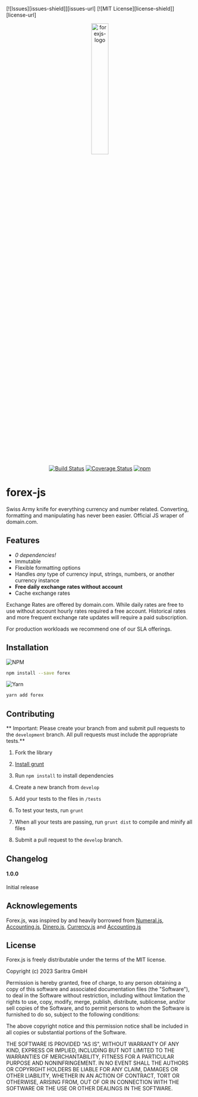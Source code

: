 [![Issues][issues-shield]][issues-url]
[![MIT License][license-shield]][license-url]

<div align="center" markdown="1">

<img alt="forexjs-logo" src="https://user-images.githubusercontent.com/6472013/214856738-ca602673-14dc-4c53-9a2d-77767c17e325.png" width="30%">

[![Build Status](https://github.com/saritragmbh/forex.js/actions/workflows/ci.yml/badge.svg)](https://github.com/saritragmbh/forex.js/actions/workflows/ci.yml)
[![Coverage Status](https://coveralls.io/repos/saritragmbh/currency.js/badge.svg?branch=master&service=github)](https://coveralls.io/github/saritragmbh/forex.js?branch=master)
[![npm](https://img.shields.io/npm/v/forex.svg?style=flat)](https://www.npmjs.com/package/forex)

</div>

# forex-js
Swiss Army knife for everything currency and number related. Converting, formatting and manipulating has never been easier. Official JS wraper of domain.com.



## Features

* *0 dependencies!*
* Immutable
* Flexible formatting options
* Handles *any* type of currency input, strings, numbers, or another currency instance
* **Free daily exchange rates without account**
* Cache exchange rates

Exchange Rates are offered by domain.com. While daily rates are free to use without account hourly rates required a free account. Historical rates and more frequent exchange rate updates will require a paid subscription.

For production workloads we recommend one of our SLA offerings.

## Installation

![NPM](https://img.shields.io/badge/NPM-%23000000.svg?style=for-the-badge&logo=npm&logoColor=white)
```sh
npm install --save forex
```

![Yarn](https://img.shields.io/badge/yarn-%232C8EBB.svg?style=for-the-badge&logo=yarn&logoColor=white)

```sh
yarn add forex
```

## Contributing

** Important: Please create your branch from and submit pull requests to the `development` branch.  All pull requests must include the appropriate tests.**

1. Fork the library

2. [Install grunt](http://gruntjs.com/getting-started#installing-the-cli)

3. Run `npm install` to install dependencies

4. Create a new branch from `develop`

5. Add your tests to the files in `/tests`

6. To test your tests, run `grunt`

7. When all your tests are passing, run `grunt dist` to compile and minify all files

8. Submit a pull request to the `develop` branch.


## Changelog

#### 1.0.0

Initial release


## Acknowlegements

Forex.js, was inspired by and heavily borrowed from [Numeral.js](https://github.com/adamwdraper/Numeral-js), [Accounting.js](http://openexchangerates.github.io/accounting.js/), [Dinero.js](https://github.com/dinerojs/dinero.js), [Currency.js](https://github.com/scurker/currency.js) and [Accounting.js](https://github.com/scurker/currency.js)

## License

Forex.js is freely distributable under the terms of the MIT license.

Copyright (c) 2023 Saritra GmbH

Permission is hereby granted, free of charge, to any person obtaining a copy of this software and associated documentation
files (the "Software"), to deal in the Software without restriction, including without limitation the rights to use,
copy, modify, merge, publish, distribute, sublicense, and/or sell copies of the Software, and to permit persons to whom the Software is furnished to do so, subject to the following conditions:

The above copyright notice and this permission notice shall be included in all copies or substantial portions of the Software.

THE SOFTWARE IS PROVIDED "AS IS", WITHOUT WARRANTY OF ANY KIND, EXPRESS OR IMPLIED, INCLUDING BUT NOT LIMITED TO THE WARRANTIES OF MERCHANTABILITY, FITNESS FOR A PARTICULAR PURPOSE AND NONINFRINGEMENT. IN NO EVENT SHALL THE AUTHORS OR COPYRIGHT HOLDERS BE LIABLE FOR ANY CLAIM, DAMAGES OR OTHER LIABILITY, WHETHER IN AN ACTION OF CONTRACT, TORT OR OTHERWISE, ARISING FROM, OUT OF OR IN CONNECTION WITH THE SOFTWARE OR THE USE OR OTHER DEALINGS IN THE SOFTWARE.

